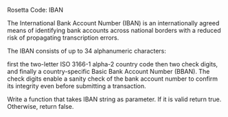 Rosetta Code: IBAN


The International Bank Account Number (IBAN) is an internationally agreed means of identifying bank accounts across national borders with a reduced risk of propagating transcription errors.

The IBAN consists of up to 34 alphanumeric characters:

first the two-letter ISO 3166-1 alpha-2 country code
then two check digits, and
finally a country-specific Basic Bank Account Number (BBAN).
The check digits enable a sanity check of the bank account number to confirm its integrity even before submitting a transaction.

Write a function that takes IBAN string as parameter. If it is valid return true. Otherwise, return false.
